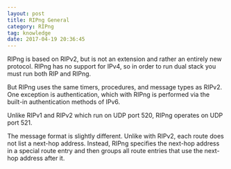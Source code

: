 ```yaml
---
layout: post
title: RIPng General
category: RIPng
tag: knowledge
date: 2017-04-19 20:36:45
---
```

RIPng is based on RIPv2, but is not an extension and rather an entirely new protocol. RIPng has no support for IPv4, so in order to run dual stack you must run both RIP and RIPng.

But RIPng uses the same timers, procedures, and message types as RIPv2. One exception is authentication, which with RIPng is performed via the built-in authentication methods of IPv6.

Unlike RIPv1 and RIPv2 which run on UDP port 520, RIPng operates on UDP port 521.

The message format is slightly different. Unlike with RIPv2, each route does not list a next-hop address. Instead, RIPng specifies the next-hop address in a special route entry and then groups all route entries that use the next-hop address after it.